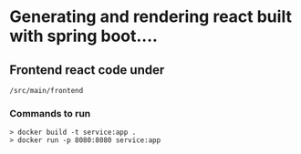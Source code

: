 # Generating and rendering react built with spring boot....

## Frontend react code under

```
/src/main/frontend
```

### Commands to run

```
> docker build -t service:app .
> docker run -p 8080:8080 service:app
```
